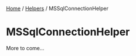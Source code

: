 [Home](/README.md) / [Helpers](/docs/helpers/README.md) / MSSqlConnectionHelper

# MSSqlConnectionHelper
More to come...
